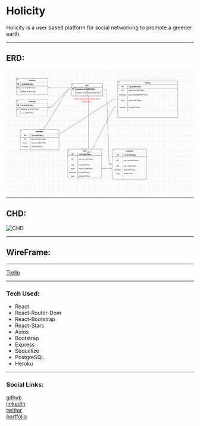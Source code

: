 # Holicity
Holicity is a user based platform for social networking to promote a greener earth.
***
## ERD: 
![ERD](./client/src/assets/ERD%20Start.png)
***
## CHD:
![CHD](./client/src/assets/CHD%20End.png)
***
## WireFrame:
***
[Trello](https://trello.com/b/aycojdND/holicity)
***
### Tech Used:
* React
* React-Router-Dom
* React-Bootstrap
* React-Stars
* Axios
* Bootstrap
* Express
* Sequelize
* PostgreSQL
* Heroku

***
### Social Links:
[github](https://github.com/Neoj1sec142)   
[linkedIn](https://www.linkedin.com/in/markharmon142/)   
[twitter](https://twitter.com/ManicNeo142)   
[portfolio](neo_portfolio_142.surge.sh)